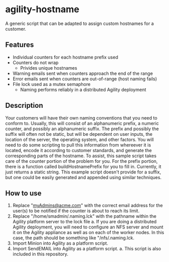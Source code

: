 # agility-hostname
A generic script that can be adapted to assign custom hostnames for a customer.  
## Features
* Individual counters for each hostname prefix used
* Counters do not wrap
  * Privides unique hostnames
* Warning emails sent when counters approach the end of the range
* Error emails sent when counters are out-of-range (host naming fails)
* File lock used as a mutex semaphore
  * Naming performs reliably in a distributed Agility deployment
## Description
Your customers will have their own naming conventions that you need to conform to.  Usually, this will consist of an alphanumeric prefix, a numeric counter, and possibly an alphanumeric suffix.  The prefix and possibly the suffix will often not be static, but will be dependent on user inputs, the location of the server, the operating system, and other factors.  You will need to do some scripting to pull this information from whereever it is located, encode it according to customer standards, and generate the corresponding parts of the hostname.
To assist, this sample script takes care of the counter portion of the problem for you.  For the prefix portion, there is a function called buildHostnamePrefix for you to fill in.  Currently, it just returns a static string.  This example script doesn't provide for a suffix, but one could be easily generated and appended using similar techniques.
## How to use
1. Replace "myAdmins@acme.com" with the correct email address for the user(s) to be notified if the counter is about to reach its limit.
2. Replace "/home/smadmin/.naming.lck" with the pathname within the Agility platform server to the lock file
  a. If you are doing a distributed Agility deployment, you will need to configure an NFS server and mount it on the Agility appliance as well as on each of the worker nodes.  In this case, the path should be something like "/nfs/.naming.lck.
2. Import Minion into Agility as a platform script.
2. Import SendEMAIL into Agility as a platform script.
  a. This script is also included in this repository.
